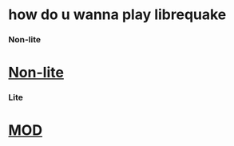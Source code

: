 # how do u wanna play librequake

### Non-lite
# [Non-lite](lq1-nonlite-ogg-mp3.md)



### Lite
# [MOD](lq1-lite-ogg-mp3.md)

